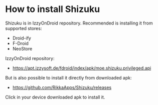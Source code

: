How to install Shizuku
======================

Shizuku is in IzzyOnDroid repository. Recommended is installing it from supported stores:
- Droid-ify
- F-Droid
- NeoStore
    
IzzyOnDroid repository:
- <https://apt.izzysoft.de/fdroid/index/apk/moe.shizuku.privileged.api>


But is also possible to install it directly from downloaded apk:
- <https://github.com/RikkaApps/Shizuku/releases>

Click in your device downloaded apk to install it.



